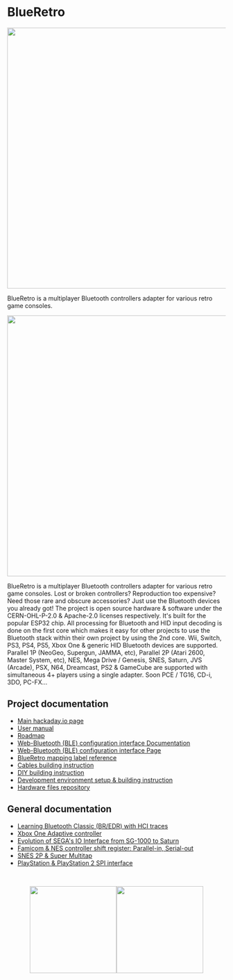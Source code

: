 # BlueRetro
<p align="center"><img src="https://cdn.hackaday.io/images/5521711598645122765.jpg" width="600"/></p>

BlueRetro is a multiplayer Bluetooth controllers adapter for various retro game consoles.

<p align="center"><img src="https://cdn.hackaday.io/images/7104601597769319104.png" width="600"/></p>

BlueRetro is a multiplayer Bluetooth controllers adapter for various retro game consoles. Lost or broken controllers? Reproduction too expensive? Need those rare and obscure accessories? Just use the Bluetooth devices you already got! The project is open source hardware & software under the CERN-OHL-P-2.0 & Apache-2.0 licenses respectively. It's built for the popular ESP32 chip. All processing for Bluetooth and HID input decoding is done on the first core which makes it easy for other projects to use the Bluetooth stack within their own project by using the 2nd core. Wii, Switch, PS3, PS4, PS5, Xbox One & generic HID Bluetooth devices are supported. Parallel 1P (NeoGeo, Supergun, JAMMA, etc), Parallel 2P (Atari 2600, Master System, etc), NES, Mega Drive / Genesis, SNES, Saturn, JVS (Arcade), PSX, N64, Dreamcast, PS2 & GameCube are supported with simultaneous 4+ players using a single adapter. Soon PCE / TG16, CD-i, 3DO, PC-FX...

## Project documentation
* [Main hackaday.io page](https://hackaday.io/project/170365-blueretro)
* [User manual](https://github.com/darthcloud/BlueRetro/wiki)
* [Roadmap](https://docs.google.com/spreadsheets/d/e/2PACX-1vTR9HpZM9DBp986BL8aVeUu7-rP161CXUoBpRx1uX2eSsB6fmjHF_v4mPWj_SDjaliEh6Rq6c2BL1qk/pubhtml)
* [Web-Bluetooth (BLE) configuration interface Documentation](https://hackaday.io/project/170365-blueretro/log/180020-web-bluetooth-ble-configuration-interface)
* [Web-Bluetooth (BLE) configuration interface Page](https://blueretro.io)
* [BlueRetro mapping label reference](https://docs.google.com/spreadsheets/d/e/2PACX-1vRln_dhkahEIhq4FQY_p461r5qvLn-Hkl89ZtfyIOGAqdnPtQZ5Ihfsjvd94fRbaHX8wU3F-r2ODYbM/pubhtml)
* [Cables building instruction](https://github.com/darthcloud/BlueRetro/wiki/BlueRetro-Cables-Build-Instructions)
* [DIY building instruction](https://github.com/darthcloud/BlueRetro/wiki/BlueRetro-DIY-Build-Instructions)
* [Development environment setup & building instruction](https://github.com/darthcloud/BlueRetroRoot)
* [Hardware files repository](https://github.com/darthcloud/BlueRetroHW)

## General documentation
* [Learning Bluetooth Classic (BR/EDR) with HCI traces](https://hackaday.io/project/170365-blueretro/log/178249-learning-bluetooth-classic-bredr-with-hci-traces)
* [Xbox One Adaptive controller](https://hackaday.io/project/170365-blueretro/log/179869-xbox-one-adaptive-controller)
* [Evolution of SEGA's IO Interface from SG-1000 to Saturn](https://hackaday.io/project/170365-blueretro/log/180790-evolution-of-segas-io-interface-from-sg-1000-to-saturn)
* [Famicom & NES controller shift register: Parallel-in, Serial-out](https://hackaday.io/project/170365-blueretro/log/181368-famicom-nes-controller-shift-register-parallel-in-serial-out)
* [SNES 2P & Super Multitap](https://hackaday.io/project/170365-blueretro/log/181686-2020-08-04-progress-update-sfcsnes-support)
* [PlayStation & PlayStation 2 SPI interface](https://hackaday.io/project/170365-blueretro/log/186471-playstation-playstation-2-spi-interface)

<br><p align="center"><img src="https://cdn.hackaday.io/images/5943961602443215535.png" height="200"/><img src="https://cdn.hackaday.io/images/4560691598833898038.png" height="200"/></p>
